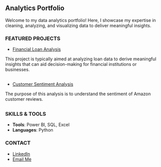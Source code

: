 ## Analytics Portfolio
Welcome to my data analytics portfolio! Here, I showcase my expertise in cleaning, analyzing, and visualizing data to deliver meaningful insights.





### FEATURED PROJECTS
- [Financial Loan Analysis](https://github.com/faith-toyin/FINANCIAL_LOAN_ANALYSIS)

This project is typically aimed at analyzing loan data to derive meaningful insights that can aid decision-making for financial institutions or businesses.
##

- [Customer Sentiment Analysis](https://github.com/faith-toyin/Customer-Sentiment-Analysis)

The purpose of this analysis is to understand the sentiment of Amazon customer reviews.
##



### SKILLS & TOOLS
- **Tools**: Power BI, SQL, Excel
- **Languages**: Python



### CONTACT
- [LinkedIn](https://linkedin.com/in/faith-adeogun)
- [Email Me](faithadeogun1@gmail.com)
